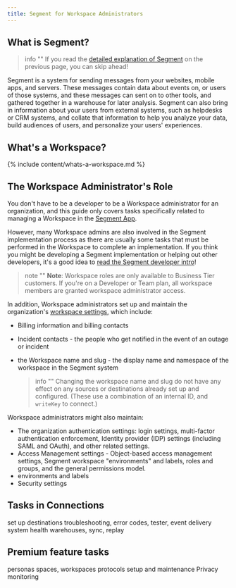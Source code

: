 ```yaml
---
title: Segment for Workspace Administrators
---
```



## What is Segment?

> info ""
> If you read the [detailed explanation of Segment](/docs/guides/) on the previous page, you can skip ahead!

Segment is a system for sending messages from your websites, mobile apps, and servers. These messages contain data about events on, or users of those systems, and these messages can sent on to other tools, and gathered together in a warehouse for later analysis. Segment can also bring in information about your users from external systems, such as helpdesks or CRM systems, and collate that information to help you analyze your data, build audiences of users, and personalize your users' experiences.

## What's a Workspace?

{% include content/whats-a-workspace.md %}


## The Workspace Administrator's Role

You don't have to be a developer to be a Workspace administrator for an organization, and this guide only covers tasks specifically related to managing a Workspace in the [Segment App](/docs/segment-app/).

However, many Workspace admins are also involved in the Segment implementation process as there are usually some tasks that must be performed in the Workspace to complete an implementation. If you think you might be developing a Segment implementation or helping out other developers, it's a good idea to [read the Segment developer intro](/docs/guides/intro-impl/)!

> note ""
> **Note**: Workspace roles are only available to Business Tier customers. If you're on a Developer or Team plan, all workspace members are granted workspace administrator access.

In addition, Workspace administrators set up and maintain the organization's [workspace settings](), which include:
- Billing information and billing contacts
- Incident contacts - the people who get notified in the event of an outage or incident
- the Workspace name and slug - the display name and namespace of the workspace in the Segment system

  > info ""
  > Changing the workspace name and slug do not have any effect on any sources or destinations already set up and configured. (These use a combination of an internal ID, and `writeKey` to connect.)

Workspace administrators might also maintain:
- The organization authentication settings: login settings, multi-factor authentication enforcement, Identity provider (IDP) settings (including SAML and OAuth), and other related settings.
- Access Management settings - Object-based access management settings, Segment workspace "environments" and labels, roles and groups, and the general permissions model.
- environments and labels
- Security settings


## Tasks in Connections

set up destinations
troubleshooting, error codes, tester, event delivery
system health
warehouses, sync, replay

## Premium feature tasks

personas spaces, workspaces
protocols setup and maintenance
Privacy monitoring
